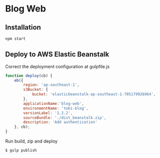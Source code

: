 # Blog Web

## Installation

```bash
npm start
```

## Deploy to AWS Elastic Beanstalk
Correct the deployment configuration at gulpfile.js
```javascript
function deploy(cb) {
    eb({
        region: 'ap-southeast-1',
        s3Bucket: {
            bucket: 'elasticbeanstalk-ap-southeast-1-705179926964',    // default: applicationName
        },
        applicationName:'blog-web',
        environmentName: 'tobi-blog',
        versionLabel: '1.2.2',
        sourceBundle: './dist_beanstalk.zip',
        description: 'Add authentication'
    }, cb);
}
```

Run build, zip and deploy
```bash
$ gulp publish
```


